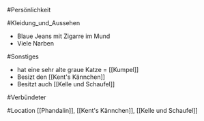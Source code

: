 #Persönlichkeit

#Kleidung_und_Aussehen 
- Blaue Jeans mit Zigarre im Mund
- Viele Narben

#Sonstiges
- hat eine sehr alte graue Katze = [[Kumpel]]
- Besizt den [[Kent's Kännchen]]
- Besitzt auch [[Kelle und Schaufel]]

#Verbündeter

#Location 
[[Phandalin]], [[Kent's Kännchen]], [[Kelle und Schaufel]]
